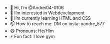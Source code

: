 - 👋 Hi, I’m @Andrei04-0106
- 👀 I’m interested in Webdevelopment
- 🌱 I’m currently learning HTML and CSS
- 📫 How to reach me: DM on insta: xandre_577
- 😄 Pronouns: He/Him
- ⚡ Fun fact: I love gym

<!---
Andrei04-0106/Andrei04-0106 is a ✨ special ✨ repository because its `README.md` (this file) appears on your GitHub profile.
You can click the Preview link to take a look at your changes.
--->
